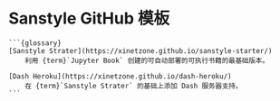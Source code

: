 # Sanstyle GitHub 模板


````{div} w3-pale-green w3-padding
```{glossary}
[Sanstyle Strater](https://xinetzone.github.io/sanstyle-starter/)
    利用 {term}`Jupyter Book` 创建的可自动部署的可执行书籍的最基础版本。

[Dash Heroku](https://xinetzone.github.io/dash-heroku/)
    在 {term}`Sanstyle Strater` 的基础上添加 Dash 服务器支持。
```
````